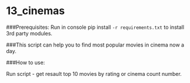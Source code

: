 # 13_cinemas

###Prerequisites:
Run in console pip install `-r requirements.txt` to install 3rd party modules.

###This script can help you to find most popular movies in cinema now a day.

###How to use:

Run script - get resault top 10 movies by rating or cinema count number.

